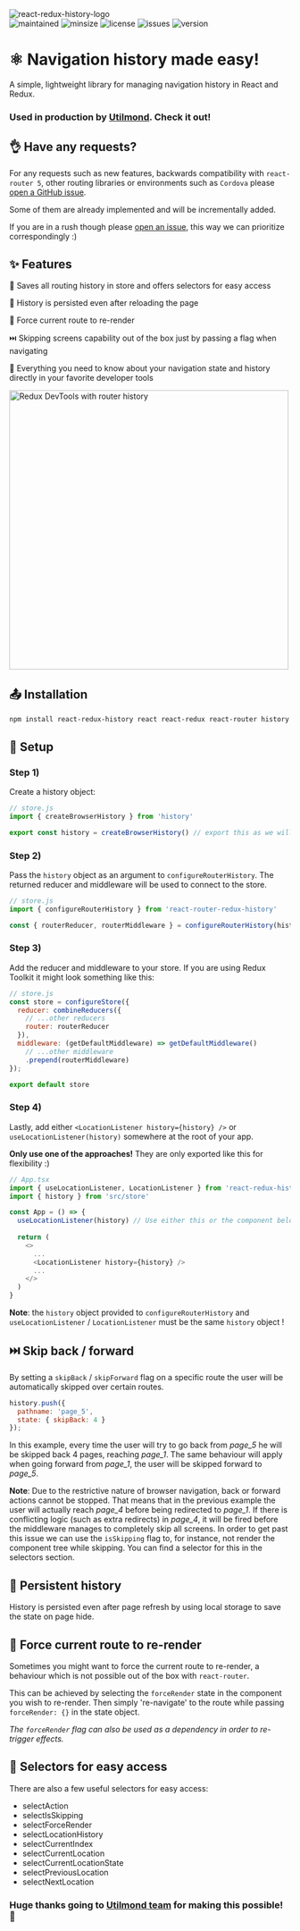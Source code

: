<img src="https://i.ibb.co/LnwWJ0g/react-redux-history.png" alt="react-redux-history-logo" />

<div>
    <img src="https://img.shields.io/maintenance/yes/2030" alt="maintained" />
    <img src="https://img.shields.io/bundlephobia/min/react-redux-history" alt="minsize" />
    <img src="https://img.shields.io/npm/l/react-redux-history" alt="license" />
    <img src="https://img.shields.io/github/issues-raw/fum4/react-redux-history" alt="issues" />
    <img src="https://img.shields.io/npm/v/react-redux-history?color=red" alt="version" />
</div>

# ⚛ Navigation history made easy!

A simple, lightweight library for managing navigation history in React and Redux.

### Used in production by [Utilmond](https://utilmond.com). Check it out!

## 👌 Have any requests?
For any requests such as new features, backwards compatibility with `react-router 5`, other routing libraries or environments such as `Cordova` please [open a GitHub issue](https://github.com/fum4/react-redux-history/issues). 

Some of them are already implemented and will be incrementally added. 

If you are in a rush though please [open an issue](https://github.com/fum4/react-redux-history/issues), this way we can prioritize correspondingly :)

## ✨ Features

📜 Saves all routing history in store and offers selectors for easy access

🌲 History is persisted even after reloading the page

💪 Force current route to re-render

⏭️ Skipping screens capability out of the box just by passing a flag when navigating

👀 Everything you need to know about your navigation state and history directly in your favorite developer tools

<img src="https://i.ibb.co/Y7xv9W9/react-redux-history-store-snapshot.png" alt="Redux DevTools with router history" width="500" />

## 📤 Installation

```shell
npm install react-redux-history react react-redux react-router history
```

## 🔗 Setup

### Step 1)

Create a history object:

```javascript
// store.js
import { createBrowserHistory } from 'history'

export const history = createBrowserHistory() // export this as we will need it later
```

### Step 2)

Pass the `history` object as an argument to `configureRouterHistory`. The returned reducer and middleware will be used to connect to the store.

```javascript
// store.js
import { configureRouterHistory } from 'react-router-redux-history'

const { routerReducer, routerMiddleware } = configureRouterHistory(history)
```

### Step 3)

Add the reducer and middleware to your store. If you are using Redux Toolkit it might look something like this:

```javascript
// store.js
const store = configureStore({
  reducer: combineReducers({
    // ...other reducers
    router: routerReducer
  }),
  middleware: (getDefaultMiddleware) => getDefaultMiddleware()
    // ...other middleware
    .prepend(routerMiddleware)
});

export default store
```

### Step 4)

Lastly, add either `<LocationListener history={history} />` or `useLocationListener(history)` somewhere at the root of your app.

**Only use one of the approaches!** They are only exported like this for flexibility :)

```javascript
// App.tsx
import { useLocationListener, LocationListener } from 'react-redux-history'
import { history } from 'src/store'

const App = () => {
  useLocationListener(history) // Use either this or the component below, not both!
  
  return (
    <>
      ...
      <LocationListener history={history} />
      ...
    </>
  )
}
```

**Note**: the `history` object provided to `configureRouterHistory` and `useLocationListener` / `LocationListener` must be the same `history` object !

## ⏭️ Skip back / forward

By setting a `skipBack` / `skipForward` flag on a specific route the user will be automatically skipped over certain routes.

```javascript
history.push({
  pathname: 'page_5',
  state: { skipBack: 4 }
});
```

In this example, every time the user will try to go back from *page_5* he will be skipped back 4 pages, reaching *page_1*. The same behaviour will apply when going forward from *page_1*, the user will be skipped forward to *page_5*.

**Note**: Due to the restrictive nature of browser navigation, back or forward actions cannot be stopped. That means that in the previous example the user will actually reach *page_4* before being redirected to *page_1*. If there is conflicting logic (such as extra redirects) in *page_4*, it will be fired before the middleware manages to completely skip all screens. In order to get past this issue we can use the `isSkipping` flag to, for instance, not render the component tree while skipping. You can find a selector for this in the selectors section.

## 🌲 Persistent history

History is persisted even after page refresh by using local storage to save the state on page hide.

## 💪 Force current route to re-render

Sometimes you might want to force the current route to re-render, a behaviour which is not possible out of the box with `react-router`.

This can be achieved by selecting the `forceRender` state in the component you wish to re-render. Then simply 're-navigate' to the route while passing `forceRender: {}` in the state object. 

*The `forceRender` flag can also be used as a dependency in order to re-trigger effects.*

## 🚦 Selectors for easy access

There are also a few useful selectors for easy access:

- selectAction
- selectIsSkipping
- selectForceRender
- selectLocationHistory
- selectCurrentIndex
- selectCurrentLocation
- selectCurrentLocationState
- selectPreviousLocation
- selectNextLocation

### Huge thanks going to [Utilmond team](https://utilmond.com/about-us) for making this possible! 🍻
